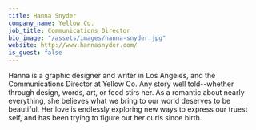 ```yaml
---
title: Hanna Snyder
company_name: Yellow Co.
job_title: Communications Director
bio_image: "/assets/images/hanna-snyder.jpg"
website: http://www.hannasnyder.com/
is_guest: false
---
```


Hanna is a graphic designer and writer in Los Angeles, and the Communications
Director at Yellow Co. Any story well told--whether through design, words, art,
or food stirs her. As a romantic about nearly everything, she believes what we
bring to our world deserves to be beautiful. Her love is endlessly exploring new
ways to express our truest self, and has been trying to figure out her curls
since birth.
